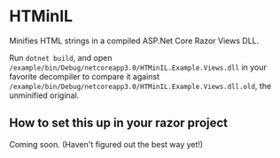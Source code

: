 # HTMinIL
Minifies HTML strings in a compiled ASP.Net Core Razor Views DLL.

Run `dotnet build`, and open `/example/bin/Debug/netcoreapp3.0/HTMinIL.Example.Views.dll` in your favorite decompiler to compare it against `/example/bin/Debug/netcoreapp3.0/HTMinIL.Example.Views.dll.old`, the unminified original.

## How to set this up in your razor project

Coming soon. (Haven't figured out the best way yet!)
